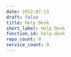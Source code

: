 ```yaml
---
date: 2022-07-13
draft: false
title: Help Desk
short_label: Help Desk
function_id: help-desk
repo_count: 0
service_count: 0
---
```



